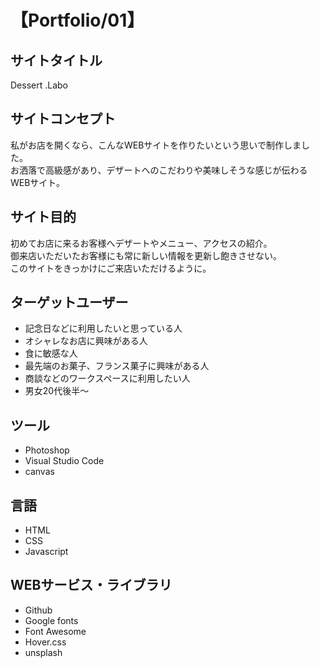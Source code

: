 # 【Portfolio/01】
 
 
## サイトタイトル
Dessert .Labo


## サイトコンセプト
私がお店を開くなら、こんなWEBサイトを作りたいという思いで制作しました。<br>
お洒落で高級感があり、デザートへのこだわりや美味しそうな感じが伝わるWEBサイト。


## サイト目的
初めてお店に来るお客様へデザートやメニュー、アクセスの紹介。<br>
御来店いただいたお客様にも常に新しい情報を更新し飽きさせない。<br>
このサイトをきっかけにご来店いただけるように。


## ターゲットユーザー
* 記念日などに利用したいと思っている人
* オシャレなお店に興味がある人
* 食に敏感な人
* 最先端のお菓子、フランス菓子に興味がある人
* 商談などのワークスペースに利用したい人
* 男女20代後半～


## ツール
* Photoshop
* Visual Studio Code
* canvas


## 言語
* HTML
* CSS
* Javascript

## WEBサービス・ライブラリ
* Github
* Google fonts
* Font Awesome
* Hover.css
* unsplash
